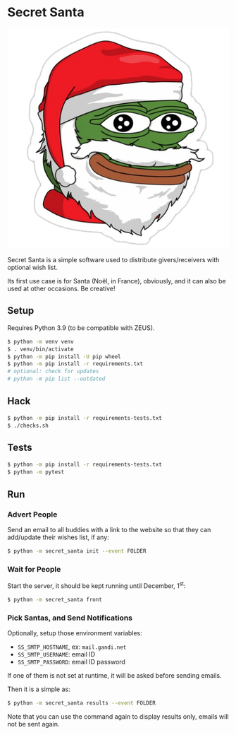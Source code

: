 # Secret Santa

![Pepe Santa](pepe-santa.png)

Secret Santa is a simple software used to distribute givers/receivers with optional wish list.

Its first use case is for Santa (Noël, in France), obviously, and it can also be used at other occasions. Be creative!

## Setup

Requires Python 3.9 (to be compatible with ZEUS).

```bash
$ python -m venv venv
$ . venv/bin/activate
$ python -m pip install -U pip wheel
$ python -m pip install -r requirements.txt
# optional: check for updates
# python -m pip list --outdated
```

## Hack

```bash
$ python -m pip install -r requirements-tests.txt
$ ./checks.sh
```

## Tests

```bash
$ python -m pip install -r requirements-tests.txt
$ python -m pytest
```

## Run

### Advert People

Send an email to all buddies with a link to the website so that they can add/update their wishes list, if any:

```bash
$ python -m secret_santa init --event FOLDER
```

### Wait for People

Start the server, it should be kept running until December, 1<sup>st</sup>:

```bash
$ python -m secret_santa front
```

### Pick Santas, and Send Notifications

Optionally, setup those environment variables:

- `SS_SMTP_HOSTNAME`, ex: `mail.gandi.net`
- `SS_SMTP_USERNAME`: email ID
- `SS_SMTP_PASSWORD`: email ID password

If one of them is not set at runtime, it will be asked before sending emails.

Then it is a simple as:

```bash
$ python -m secret_santa results --event FOLDER
```

Note that you can use the command again to display results only, emails will not be sent again.
